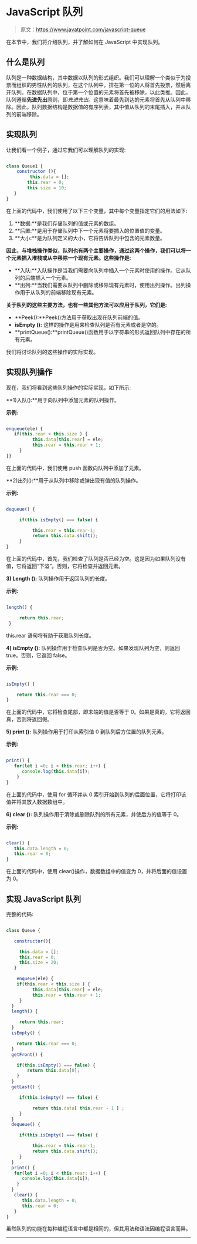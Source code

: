 # JavaScript 队列

> 原文：<https://www.javatpoint.com/javascript-queue>

在本节中，我们将介绍队列，并了解如何在 JavaScript 中实现队列。

## 什么是队列

队列是一种数据结构，其中数据以队列的形式组织。我们可以理解一个类似于为投票而组织的男性队列的队列，在这个队列中，排在第一位的人将首先投票，然后离开队列。在数据队列中，位于第一个位置的元素将首先被移除，以此类推。因此，队列遵循**先进先出**原则，即*先进先出*。这意味着最先到达的元素将首先从队列中移除。因此，队列数据结构是数据值的有序列表，其中值从队列的末尾插入，并从队列的前端移除。

## 实现队列

让我们看一个例子，通过它我们可以理解队列的实现:

```js

class Queue1 {
    constructor (){
    	 this.data = [];
     	this.rear = 0;
     	this.size = 10;
   }
}

```

在上面的代码中，我们使用了以下三个变量，其中每个变量指定它们的用法如下:

1.  **数据:**是我们存储队列的值或元素的数组。
2.  **后置:**是用于存储队列中下一个元素将要插入的位置值的变量。
3.  **大小:**是为队列定义的大小，它将告诉队列中包含的元素数量。

**因此，与堆栈操作类似，队列也有两个主要操作，通过这两个操作，我们可以将一个元素插入堆栈或从中移除一个现有元素。这些操作是:**

*   **入队:**入队操作是当我们需要向队列中插入一个元素时使用的操作。它从队列的后端插入一个元素。
*   **出列:**当我们需要从队列中删除或移除现有元素时，使用出列操作。出列操作用于从队列的前端移除现有元素。

**关于队列的这些主要方法，也有一些其他方法可以应用于队列，它们是:**

*   **Peek():**Peek()方法用于获取出现在队列前端的值。
*   **isEmpty ():** 这样的操作是用来检查队列是否有元素或者是空的。
*   **printQueue():**printQueue()函数用于以字符串的形式返回队列中存在的所有元素。

我们将讨论队列的这些操作的实际实现。

## 实现队列操作

现在，我们将看到这些队列操作的实际实现，如下所示:

**1)入队():**用于向队列中添加元素的队列操作。

**示例:**

```js

enqueue(ele) {
   if(this.rear < this.size ) {
          this.data[this.rear] = ele;
          this.rear = this.rear + 1;
     }
}}

```

在上面的代码中，我们使用 push 函数向队列中添加了元素。

**2)出列():**用于从队列中移除或弹出现有值的队列操作。

**示例:**

```js

dequeue() {

     if(this.isEmpty() === false) {

          this.rear = this.rear-1;
          return this.data.shift();
     }
}

```

在上面的代码中，首先，我们检查了队列是否已经为空。这是因为如果队列没有值，它将返回“下溢”。否则，它将检查并返回元素。

**3) Length ():** 队列操作用于返回队列的长度。

**示例:**

```js

length() {

     return this.rear;
 }

```

this.rear 语句将有助于获取队列长度。

**4) isEmpty ():** 队列操作用于检查队列是否为空。如果发现队列为空，则返回 true。否则，它返回 false。

**示例:**

```js

isEmpty() {

    return this.rear === 0;
}

```

在上面的代码中，它将检查尾部，即末端的值是否等于 0。如果是真的，它将返回真，否则将返回假。

**5) print ():** 队列操作用于打印从索引值 0 到队列后方位置的队列元素。

**示例:**

```js

print() {
   for(let i =0; i < this.rear; i++) {
      console.log(this.data[i]);
    }
}

```

在上面的代码中，使用 for 循环并从 0 索引开始到队列的后面位置，它将打印该值并将其放入数据数组中。

**6) clear ():** 队列操作用于清除或删除队列的所有元素，并使后方的值等于 0。

**示例:**

```js

clear() {
   this.data.length = 0;
   this.rear = 0;
}

```

在上面的代码中，使用 clear()操作，数据数组中的值变为 0，并将后面的值设置为 0。

## 实现 JavaScript 队列

完整的代码:

```js

class Queue {

   constructor(){

     this.data = [];
     this.rear = 0;
     this.size = 20;
   }

    enqueue(ele) {
    if(this.rear < this.size ) {
          this.data[this.rear] = ele;
          this.rear = this.rear + 1;
     }
  }
  length() {

     return this.rear;
  }
  isEmpty() {

    return this.rear === 0;
  }
  getFront() {

    if(this.isEmpty() === false) {
        return this.data[0];
    }
  }
  getLast() {

     if(this.isEmpty() === false) {

          return this.data[ this.rear - 1 ] ;
     }
  }
  dequeue() {

     if(this.isEmpty() === false) {

          this.rear = this.rear-1;
          return this.data.shift();
     }
  }
  print() { 
   for(let i =0; i < this.rear; i++) {
      console.log(this.data[i]);
    }
  }
   clear() {
      this.data.length = 0;
      this.rear = 0;
   }
}

```

虽然队列的功能在每种编程语言中都是相同的，但其用法和语法因编程语言而异。

* * *